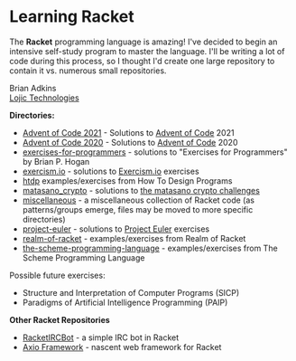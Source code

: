 # Learning Racket

The **Racket** programming language is amazing! I've decided to begin an intensive self-study program to master the language. I'll be writing a lot of code during this process, so I thought I'd create one large repository to contain it vs. numerous small repositories.

Brian Adkins  
[Lojic Technologies](http://lojic.com)

**Directories:**  

* [Advent of Code 2021](https://github.com/lojic/LearningRacket/tree/master/advent-of-code-2021) - Solutions to [Advent of Code](https://adventofcode.com/) 2021
* [Advent of Code 2020](https://github.com/lojic/LearningRacket/tree/master/advent-of-code-2020) - Solutions to [Advent of Code](https://adventofcode.com/) 2020
* [exercises-for-programmers](https://github.com/lojic/LearningRacket/tree/master/exercises-for-programmers) - solutions to "Exercises for Programmers" by Brian P. Hogan
* [exercism.io](https://github.com/lojic/LearningRacket/tree/master/exercism.io) - solutions to [Exercism.io](http://exercism.io) exercises
* [htdp](https://github.com/lojic/LearningRacket/tree/master/htdp) examples/exercises from How To Design Programs
* [matasano_crypto](https://github.com/lojic/LearningRacket/tree/master/matasano_crypto) - solutions to [the matasano crypto challenges](http://cryptopals.com/)
* [miscellaneous](https://github.com/lojic/LearningRacket/tree/master/miscellaneous) - a miscellaneous collection of Racket code (as patterns/groups emerge, files may be moved to more specific directories)
* [project-euler](https://github.com/lojic/LearningRacket/tree/master/project-euler) - solutions to [Project Euler](https://projecteuler.net/) exercises
* [realm-of-racket](https://github.com/lojic/LearningRacket/tree/master/realm-of-racket) - examples/exercises from Realm of Racket
* [the-scheme-programming-language](https://github.com/lojic/LearningRacket/tree/master/the-scheme-programming-language) - examples/exercises from The Scheme Programming Language

Possible future exercises:

* Structure and Interpretation of Computer Programs (SICP)
* Paradigms of Artificial Intelligence Programming (PAIP)

**Other Racket Repositories**

* [RacketIRCBot](https://github.com/lojic/RacketIRCBot) - a simple IRC bot in Racket
* [Axio Framework](https://github.com/AxioFramework/axio) - nascent web framework for Racket